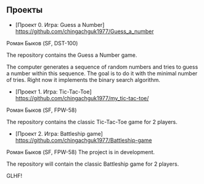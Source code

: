 ## Проекты
* [Проект 0. Игра: Guess a Number] https://github.com/chingachguk1977/Guess_a_number

Роман Быков (SF, DST-100)

The repository contains the Guess a Number game.

The computer generates a sequence of random numbers and tries to guess a number within this sequence. The goal is to do it with the minimal number of tries. Right now it implements the binary search algorithm. 


* [Проект 1. Игра: Tic-Tac-Toe] https://github.com/chingachguk1977/my_tic-tac-toe/

Роман Быков (SF, FPW-58)

The repository contains the classic Tic-Tac-Toe game for 2 players.


* [Проект 2. Игра: Battleship game] https://github.com/chingachguk1977/Battleship-game

Роман Быков (SF, FPW-58) The project is in development.

The repository will contain the classic Battleship game for 2 players.


GLHF!